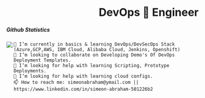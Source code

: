  <h1 align='right'>DevOps 🚀 Engineer</h1>
 <h5 align='left'>Github Statistics</h5>
 <img align='left' src='https://github-readme-stats.vercel.app/api?username=simyking&theme=algolia&show_icons=true'/>
 <!--<p align='center'><hr/></p>-->
<!--<img 'width='100%' src='Secreatstuff/nnetwork.gif'/>
<img 'width='100%' src='Secreatstuff/compute.gif'/>-->
 <!--<img src='https://github-readme-stats.vercel.app/api/top-langs/?username=simyking&layout=compact&theme=algolia'/>-->

    🌱 I’m currently in basics & learning DevOps/DevSecOps Stack (Azure,GCP,AWS, IBM Cloud, Alibaba Cloud, Jenkins, Openshift)
    👯 I’m looking to collaborate on Developing Demo's Of DevOps Deployment Templates. 
    🤔 I’m looking for help with learning Scripting, Prototype Deployments.
    🤔 I’m looking for help with learning cloud configs.
    📫 How to reach me: simeonabraham@ymail.com || https://www.linkedin.com/in/simeon-abraham-501226b2

<!--
**simyking/simyking** is a ✨ _special_ ✨ repository because its `README.md` (this file) appears on your GitHub profile.

Here are some ideas to get you started:

- 🔭 I’m currently working on ...
- 🌱 I’m currently learning ...
- 👯 I’m looking to collaborate on ...
- 🤔 
- 💬 Ask me about ...
- 📫 How to reach me: ...
- 😄 Pronouns: ...
- ⚡ Fun fact: ...
-->
